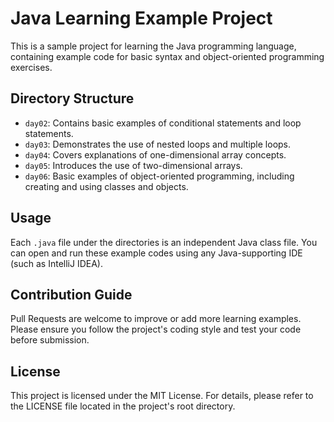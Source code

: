 # Java Learning Example Project

This is a sample project for learning the Java programming language, containing example code for basic syntax and object-oriented programming exercises.

## Directory Structure

- `day02`: Contains basic examples of conditional statements and loop statements.
- `day03`: Demonstrates the use of nested loops and multiple loops.
- `day04`: Covers explanations of one-dimensional array concepts.
- `day05`: Introduces the use of two-dimensional arrays.
- `day06`: Basic examples of object-oriented programming, including creating and using classes and objects.

## Usage

Each `.java` file under the directories is an independent Java class file. You can open and run these example codes using any Java-supporting IDE (such as IntelliJ IDEA).

## Contribution Guide

Pull Requests are welcome to improve or add more learning examples. Please ensure you follow the project's coding style and test your code before submission.

## License

This project is licensed under the MIT License. For details, please refer to the LICENSE file located in the project's root directory.